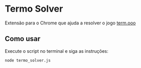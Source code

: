 # Termo Solver

Extensão para o Chrome que ajuda a resolver o jogo [term.ooo](term.ooo)

## Como usar

Execute o script no terminal e siga as instruções:

```bash
node termo_solver.js
```
